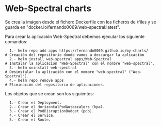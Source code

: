 # Web-Spectral charts

Se crea la imágen desde el fichero Dockerfile con los ficheros de /files y se guarda en "docker.io/fernando0069/web-spectral:latest".

Para crear la aplicación Web-Spectral debemos ejecutar los siguiente comandos:
```
  1.- helm repo add apps https://fernando0069.github.io/my-charts/     # Creación del repositorio donde vamos a descargar la aplicación
  2.- helm install web-spectral apps/Web-Spectral                     # Instalar la aplicación "Web-Spectral" con el nombre "web-spectral".
  3.- helm uninstall web-spectral                                     # Desinstalar la aplicación con el nombre "web-spectral" ("Web-Spectral").
  4.- helm repo remove apps                                            # Eliminación del repositorio de aplicaciones.
```

Los objetos que se crean son los siguientes:
```
  1.- Crear el Deployment.
  2.- Crear el HorizontalPodAutoscalers (hpa).
  3.- Crear el PodDisruptionBudget (pdb).
  4.- Crear el Service.
  5.- Crear el Route.
```
